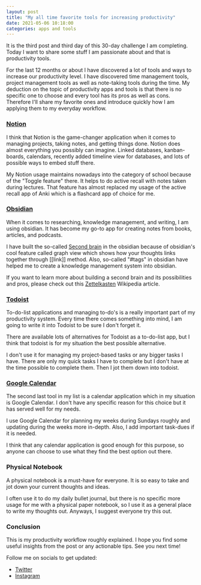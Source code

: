 ```yaml
---
layout: post
title: "My all time favorite tools for increasing productivity"
date: 2021-05-06 10:18:00
categories: apps and tools
---
```


It is the third post and third day of this 30-day challenge I am completing. Today I want to share some stuff I am passionate about and that is productivity tools.

For the last 12 months or about I have discovered a lot of tools and ways to increase our productivity level. I have discovered time management tools, project management tools as well as note-taking tools during the time. My deduction on the topic of productivity apps and tools is that there is no specific one to choose and every tool has its pros as well as cons. Therefore I'll share my favorite ones and introduce quickly how I am applying them to my everyday workflow.

### [Notion](https://notion.so)

I think that Notion is the game-changer application when it comes to managing projects, taking notes, and getting things done. Notion does almost everything you possibly can imagine. Linked databases, kanban-boards, calendars, recently added timeline view for databases, and lots of possible ways to embed stuff there.

My Notion usage maintains nowadays into the category of school because of the "Toggle feature" there. It helps to do active recall with notes taken during lectures. That feature has almost replaced my usage of the active recall app of Anki which is a flashcard app of choice for me.

### [Obsidian](https://obsidian.md)

When it comes to researching, knowledge management, and writing, I am using obsidian. It has become my go-to app for creating notes from books, articles, and podcasts.

I have built the so-called [Second brain](https://fortelabs.co/blog/basboverview/) in the obsidian because of obsidian's cool feature called graph view which shows how your thoughts links together through [[link]] method. Also, so-called "#tags" in obsidian have helped me to create a knowledge management system into obsidian.

If you want to learn more about building a second brain and its possibilities and pros, please check out this [Zettelkasten](https://en.wikipedia.org/wiki/Zettelkasten#:~:text=The%20zettelkasten%20) Wikipedia article.

### [Todoist](https://todoist.com)

To-do-list applications and managing to-do's is a really important part of my productivity system. Every time there comes something into mind, I am going to write it into Todoist to be sure I don't forget it.

There are available lots of alternatives for Todoist as a to-do-list app, but I think that todoist is for my situation the best possible alternative.

I don't use it for managing my project-based tasks or any bigger tasks I have. There are only my quick tasks I have to complete but I don't have at the time possible to complete them. Then I jot them down into todoist.

### [Google Calendar](https://calendar.google.com)

The second last tool in my list is a calendar application which in my situation is Google Calendar. I don't have any specific reason for this choice but it has served well for my needs.

I use Google Calendar for planning my weeks during Sundays roughly and updating during the weeks more in-depth. Also, I add important task-dues if it is needed.

I think that any calendar application is good enough for this purpose, so anyone can choose to use what they find the best option out there.

### Physical Notebook

A physical notebook is a must-have for everyone. It is so easy to take and jot down your current thoughts and ideas.

I often use it to do my daily bullet journal, but there is no specific more usage for me with a physical paper notebook, so I use it as a general place to write my thoughts out. Anyways, I suggest everyone try this out.

### Conclusion

This is my productivity workflow roughly explained. I hope you find some useful insights from the post or any actionable tips. See you next time!

Follow me on socials to get updated:

- [Twitter](https://twitter.com/sopanenm)
- [Instagram](https://instagram.com/sopanem)
